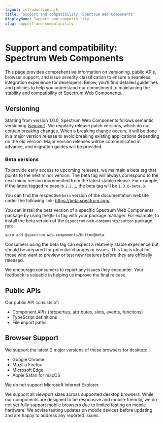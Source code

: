 ```yaml
---
layout: introduction.njk
title: 'Support and compatibility: Spectrum Web Components'
displayName: Support and compatibility
slug: support-and-compatibility
---
```


# Support and compatibility: Spectrum Web Components

This page provides comprehensive information on versioning, public APIs, browser support, and issue severity classification to ensure a seamless integration experience for developers. Below, you'll find detailed guidelines and policies to help you understand our commitment to maintaining the stability and compatibility of Spectrum Web Components.

## Versioning

Starting from version 1.0.0, Spectrum Web Components follows semantic versioning ([semver](https://semver.org/)). We regularly release patch versions, which do not contain breaking changes. When a breaking change occurs, it will be done in a major version release to avoid breaking existing applications depending on the old version. Major version releases will be communicated in advance, and migration guides will be provided.

### Beta versions

To provide early access to upcoming releases, we maintain a beta tag that points to the next minor version. The beta tag will always correspond to the next minor version incremented from the latest stable release. For example, if the latest tagged release is `1.2.1`, the beta tag will be `1.3.0-beta.0`.

You can find the respective `beta` version of the documentation website under the following link: https://beta.spectrum.app/

You can install the beta version of a specific Spectrum Web Components package by using the`@beta` tag with your package manager. For example, to install the beta version of the `@spectrum-web-components/button` package, run:

```bash
yarn add @spectrum-web-components/button@beta
```

Consumers using the beta tag can expect a relatively stable experience but should be prepared for potential changes or issues. This tag is ideal for those who want to preview or test new features before they are officially released.

We encourage consumers to report any issues they encounter. Your feedback is valuable in helping us improve the final release.

## Public APIs

Our public API consists of:

-   Component APIs (properties, attributes, slots, events, functions)
-   TypeScript definitions
-   File import paths

## Browser Support

We support the latest 2 major versions of these browsers for desktop:

-   Google Chrome
-   Mozilla Firefox
-   Microsoft Edge
-   Apple Safari for macOS

We do not support Microsoft Internet Explorer.

We support all viewport sizes across supported desktop browsers. While our components are designed to be responsive and mobile-friendly, we do not yet fully support mobile browsers due to limited testing on mobile hardware. We advise testing updates on mobile devices before updating and are happy to address any reported issues.
